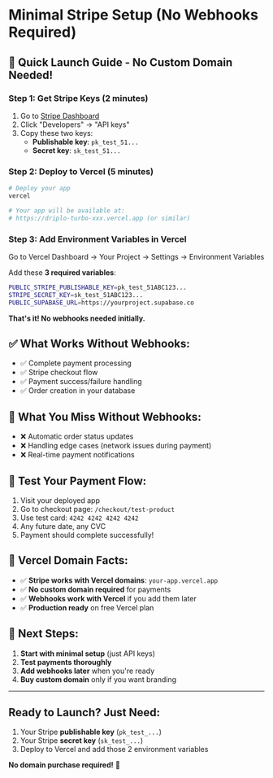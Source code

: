 # Minimal Stripe Setup (No Webhooks Required)

## 🚀 Quick Launch Guide - No Custom Domain Needed!

### Step 1: Get Stripe Keys (2 minutes)
1. Go to [Stripe Dashboard](https://dashboard.stripe.com)
2. Click "Developers" → "API keys"
3. Copy these two keys:
   - **Publishable key**: `pk_test_51...`
   - **Secret key**: `sk_test_51...`

### Step 2: Deploy to Vercel (5 minutes)
```bash
# Deploy your app
vercel

# Your app will be available at:
# https://driplo-turbo-xxx.vercel.app (or similar)
```

### Step 3: Add Environment Variables in Vercel
Go to Vercel Dashboard → Your Project → Settings → Environment Variables

Add these **3 required variables**:
```bash
PUBLIC_STRIPE_PUBLISHABLE_KEY=pk_test_51ABC123...
STRIPE_SECRET_KEY=sk_test_51ABC123...
PUBLIC_SUPABASE_URL=https://yourproject.supabase.co
```

**That's it! No webhooks needed initially.**

## ✅ What Works Without Webhooks:
- ✅ Complete payment processing
- ✅ Stripe checkout flow
- ✅ Payment success/failure handling
- ✅ Order creation in your database

## 🔄 What You Miss Without Webhooks:
- ❌ Automatic order status updates
- ❌ Handling edge cases (network issues during payment)
- ❌ Real-time payment notifications

## 🧪 Test Your Payment Flow:
1. Visit your deployed app
2. Go to checkout page: `/checkout/test-product`
3. Use test card: `4242 4242 4242 4242`
4. Any future date, any CVC
5. Payment should complete successfully!

## 📱 Vercel Domain Facts:
- ✅ **Stripe works with Vercel domains**: `your-app.vercel.app`
- ✅ **No custom domain required** for payments
- ✅ **Webhooks work with Vercel** if you add them later
- ✅ **Production ready** on free Vercel plan

## 🎯 Next Steps:
1. **Start with minimal setup** (just API keys)
2. **Test payments thoroughly**
3. **Add webhooks later** when you're ready
4. **Buy custom domain** only if you want branding

---

## Ready to Launch? Just Need:
1. Your Stripe **publishable key** (`pk_test_...`)
2. Your Stripe **secret key** (`sk_test_...`)
3. Deploy to Vercel and add those 2 environment variables

**No domain purchase required!** 🎉